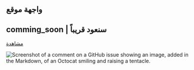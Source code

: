 ## واجهة موقع
## comming_soon | سنعود قريباً

[مشاهدة](https://s3d969.github.io/comming_soon/)

![Screenshot of a comment on a GitHub issue showing an image, added in the Markdown, of an Octocat smiling and raising a tentacle.](https://myoctocat.com/assets/images/base-octocat.svg)
